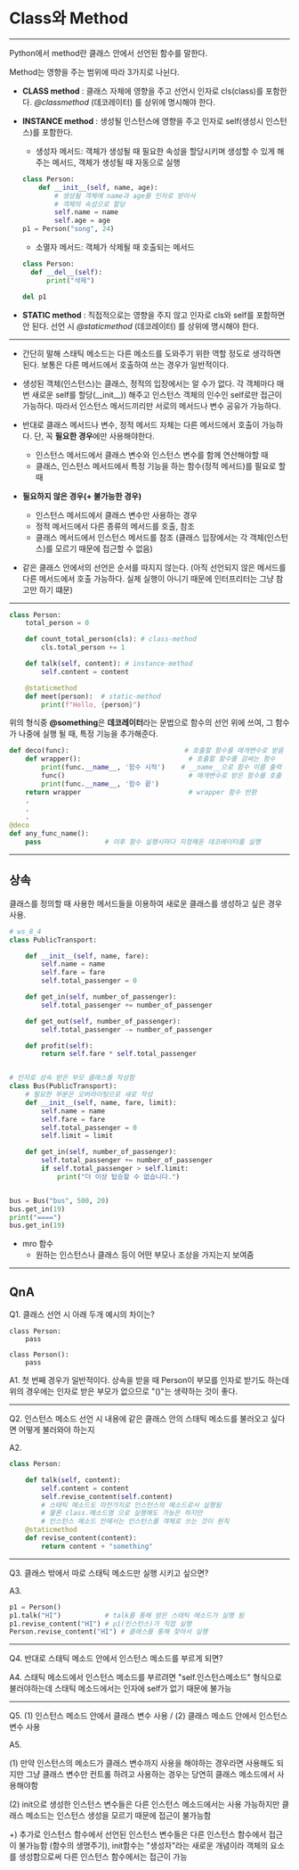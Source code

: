 # Class와 Method

---

Python에서 method란 클래스 안에서 선언된 함수를 말한다.

Method는 영향을 주는 범위에 따라 3가지로 나뉜다.

- **CLASS method** : 클래스 자체에 영향을 주고 선언시 인자로 cls(class)를 포함한다. _@classmethod_ (데코레이터) 를 상위에 명시해야 한다.

- **INSTANCE method** : 생성될 인스턴스에 영향을 주고 인자로 self(생성시 인스턴스)를 포함한다.

  - 생성자 메서드: 객체가 생성될 때 필요한 속성을 할당시키며 생성할 수 있게 해주는 메서드, 객체가 생성될 때 자동으로 실행

  ```python
  class Person:
      def __init__(self, name, age):
          # 생성될 객체에 name과 age를 인자로 받아서
          # 객체의 속성으로 할당
          self.name = name
          self.age = age
  p1 = Person("song", 24)
  ```

  - 소멸자 메서드: 객체가 삭제될 때 호출되는 메서드

  ```python
  class Person:
    def __del__(self):
        print("삭제")

  del p1
  ```

- **STATIC method** : 직접적으로는 영향을 주지 않고 인자로 cls와 self를 포함하면 안 된다. 선언 시 _@staticmethod_ (데코레이터) 를 상위에 명시해야 한다.

---

- 간단히 말해 스태틱 메소드는 다른 메소드를 도와주기 위한 역할 정도로 생각하면 된다. 보통은 다른 메서드에서 호출하여 쓰는 경우가 일반적이다.

- 생성된 객체(인스턴스)는 클래스, 정적의 입장에서는 알 수가 없다. 각 객체마다 매번 새로운 self를 할당(\_\_init\_\_)) 해주고 인스턴스 객체의 인수인 self로만 접근이 가능하다. 따라서 인스턴스 메서드끼리만 서로의 메서드나 변수 공유가 가능하다.

- 반대로 클래스 메서드나 변수, 정적 메서드 자체는 다른 메서드에서 호출이 가능하다. 단, 꼭 **필요한 경우**에만 사용해야한다.
  - 인스턴스 메서드에서 클래스 변수와 인스턴스 변수를 함께 연산해야할 때
  - 클래스, 인스턴스 메서드에서 특정 기능을 하는 함수(정적 메서드)를 필요로 할 때
- **필요하지 않은 경우(+ 불가능한 경우)**

  - 인스턴스 메서드에서 클래스 변수만 사용하는 경우
  - 정적 메서드에서 다른 종류의 메서드를 호출, 참조
  - 클래스 메서드에서 인스턴스 메서드를 참조 (클래스 입장에서는 각 객체(인스턴스)를 모르기 때문에 접근할 수 없음)

- 같은 클래스 안에서의 선언은 순서를 따지지 않는다. (아직 선언되지 않은 메서드를 다른 메서드에서 호출 가능하다. 실제 실행이 아니기 때문에 인터프리터는 그냥 참고만 하기 떄문)

---

```python
class Person:
    total_person = 0

    def count_total_person(cls): # class-method
        cls.total_person += 1

    def talk(self, content): # instance-method
        self.content = content

    @staticmethod
    def meet(person):  # static-method
        print(f"Hello, {person}")
```

위의 형식중 **@something**은 **데코레이터**라는 문법으로 함수의 선언 위에 쓰여, 그 함수가 나중에 실행 될 때, 특정 기능을 추가해준다.

```python
def deco(func):                             # 호출할 함수를 매개변수로 받음
    def wrapper():                           # 호출할 함수를 감싸는 함수
        print(func.__name__, '함수 시작')    # __name__으로 함수 이름 출력
        func()                               # 매개변수로 받은 함수를 호출
        print(func.__name__, '함수 끝')
    return wrapper                           # wrapper 함수 반환
    .
    .
    .
@deco
def any_func_name():
    pass                # 이후 함수 실행시마다 지정해둔 데코레이터를 실행

```

---

## 상속

클래스를 정의할 때 사용한 메서드들을 이용하여 새로운 클래스를 생성하고 싶은 경우 사용.

```python
# ws_8_4
class PublicTransport:

    def __init__(self, name, fare):
        self.name = name
        self.fare = fare
        self.total_passenger = 0

    def get_in(self, number_of_passenger):
        self.total_passenger += number_of_passenger

    def get_out(self, number_of_passenger):
        self.total_passenger -= number_of_passenger

    def profit(self):
        return self.fare * self.total_passenger


# 인자로 상속 받은 부모 클래스를 작성함
class Bus(PublicTransport):
    # 필요한 부분은 오버라이팅으로 새로 작성
    def __init__(self, name, fare, limit):
        self.name = name
        self.fare = fare
        self.total_passenger = 0
        self.limit = limit

    def get_in(self, number_of_passenger):
        self.total_passenger += number_of_passenger
        if self.total_passenger > self.limit:
            print("더 이상 탑승할 수 없습니다.")


bus = Bus("bus", 500, 20)
bus.get_in(19)
print("====")
bus.get_in(19)

```

- mro 함수
  - 원하는 인스턴스나 클래스 등이 어떤 부모나 조상을 가지는지 보여줌

---

## QnA

Q1. 클래스 선언 시 아래 두개 예시의 차이는?

```
class Person:
    pass
```

```
class Person():
    pass
```

A1. 첫 번째 경우가 일반적이다. 상속을 받을 때 Person이 부모를 인자로 받기도 하는데 위의 경우에는 인자로 받은 부모가 없으므로 "()"는 생략하는 것이 좋다.

---

Q2. 인스턴스 메소드 선언 시 내용에 같은 클래스 안의 스태틱 메소드를 불러오고 싶다면 어떻게 불러와야 하는지

A2.

```python
class Person:

    def talk(self, content):
        self.content = content
        self.revise_content(self.content)
        # 스태틱 메소드도 마찬가지로 인스턴스의 메소드로서 실행됨
        # 물론 class.메소드명 으로 실행해도 가능은 하지만
        # 인스턴스 메소드 안에서는 인스턴스를 객체로 쓰는 것이 원칙
    @staticmethod
    def revise_content(content):
        return content + "something"

```

---

Q3. 클래스 밖에서 따로 스태틱 메소드만 실행 시키고 싶으면?

A3.

```python
p1 = Person()
p1.talk("HI")           # talk를 통해 받은 스태틱 메소드가 실행 됨
p1.revise_content("HI") # p1(인스턴스)가 직접 실행
Person.revise_content("HI") # 클래스를 통해 찾아서 실행
```

---

Q4. 반대로 스태틱 메소드 안에서 인스턴스 메소드를 부르게 되면?

A4. 스태틱 메소드에서 인스턴스 메소드를 부르려면 "self.인스턴스메소드" 형식으로 불러야하는데 스태틱 메소드에서는 인자에 self가 없기 때문에 불가능

---

Q5. (1) 인스턴스 메소드 안에서 클래스 변수 사용 / (2) 클래스 메소드 안에서 인스턴스 변수 사용

A5.

(1) 만약 인스턴스의 메소드가 클래스 변수까지 사용을 해야하는 경우라면 사용해도 되지만 그냥 클래스 변수만 컨트롤 하려고 사용하는 경우는 당연히 클래스 메소드에서 사용해야함

(2) init으로 생성한 인스턴스 변수들은 다른 인스턴스 메소드에서는 사용 가능하지만 클래스 메소드는 인스턴스 생성을 모르기 때문에 접근이 불가능함

+) 추가로 인스턴스 함수에서 선언된 인스턴스 변수들은 다른 인스턴스 함수에서 접근이 불가능함 (함수의 생명주기), init함수는 "생성자"라는 새로운 개념이라 객체의 요소를 생성함으로써 다른 인스턴스 함수에서는 접근이 가능
